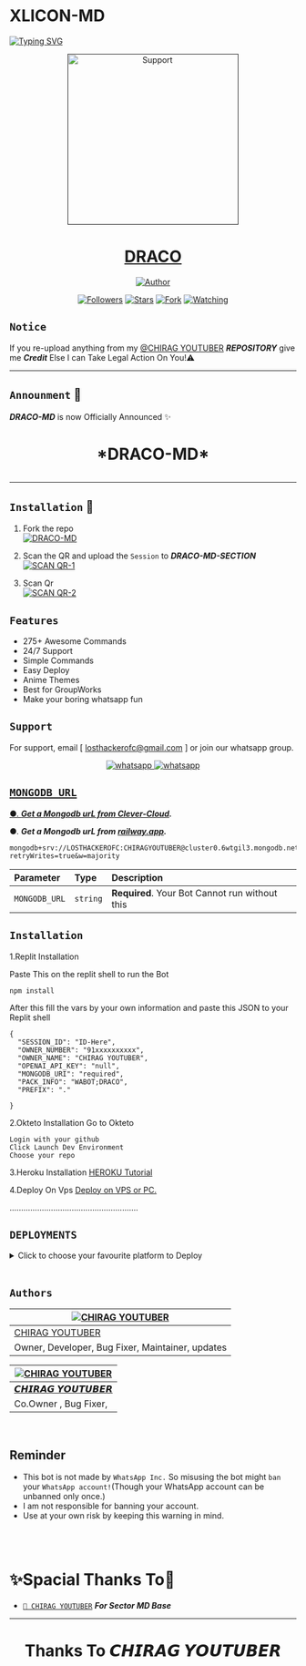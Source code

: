# XLICON-MD
<div align="left">
<a href="https://git.io/typing-svg"><img src="https://readme-typing-svg.demolab.com?font=Ribeye&size=50&pause=1000&color=ff0000&center=true&width=900&height=100&lines=Its DRACO-MD;Multi+Divice+Whatsapp+Bot;Developed+By+CHIRAG YOUTUBER" alt="Typing SVG" /></a>
  
  
<p align="center">
  <a href="">
    <img alt=Support height="300" src="https://telegra.ph/file/3c341828d86ee7a89c73f.jpg"> 
    </p>
    <h1 align="center">DRACO<br></h1>
    
   </a>
</p>
  
<p align="center">
<a href="https://github.com/LOSTHACKEROFC"><img title="Author" src="https://img.shields.io/badge/DRACO-BOT-black?style=for-the-badge&logo=whatsapp"></a>
<p/>
<p align="center">
<a href="https://github.com/LOSTHACKEROFC?tab=followers"><img title="Followers" src="https://img.shields.io/github/followers/LOSTHACKEROFC?label=Followers&style=social"></a>
<a href="https://github.com/LOSTHACKEROFC/DRACO-MD/stargazers/"><img title="Stars" src="https://img.shields.io/github/stars/LOSTHACKEROFC/DRACO-MD?&style=social"></a>
<a href="https://github.com/LOSTHACKEROFC/DRACO-MD/network/members"><img title="Fork" src="https://img.shields.io/github/forks/LOSTHACKEROFC/DRACO-MD?style=social"></a>
<a href="https://github.com/LOSTHACKEROFC/DRACO-MD/watchers"><img title="Watching" src="https://img.shields.io/github/watchers/LOSTHACKEROFC/DRACO-MD?label=Watching&style=social"></a>
</p>

## `Notice`

If you re-upload  anything from my [@CHIRAG YOUTUBER](github.com/LOSTHACKEROFC) ***REPOSITORY*** give me ***Credit*** Else I can Take Legal Action On You!⚠

---

## `Announment` 🤫

***DRACO-MD*** is now Officially Announced ✨

<h1 align="center"> *DRACO-MD*
</h1>

<p align="center"><a href="https://github.com/LOSTHACKEROFC/DRACO-MD"><img title="" src="https://img.shields.io/badge/XLICON%202.O-purple?style=for-the-badge&logo=github"></a>

---

    
## `Installation` 📲

1. Fork the repo
    <br>
<a href="https://github.com/LOSTHACKEROFC/DRACO-MD/fork"><img title="DRACO-MD" src="https://img.shields.io/badge/FORK XLICON-1.0-h?color=black&style=for-the-badge&logo=stackshare"></a>

2. Scan the QR and upload the `Session` to ***DRACO-MD-SECTION*** 
    <br>
<a href='[https://replit.com/@LOSTHACKEROFC/DRACO-MD-QR-V5#index.js]' target="_blank"><img alt='SCAN QR-1' src='https://img.shields.io/badge/Scan_qr-1-100000?style=for-the-badge&logo=scan&logoColor=white&labelColor=black&color=blue'/></a>

3. Scan Qr
    <br>
<a href='https://replit.com/@LOSTHACKEROFC/DRACO-MD-QR-V5#index.js' target="_blank"><img alt='SCAN QR-2' src='https://img.shields.io/badge/Scan_qr-2-100000?style=for-the-badge&logo=scan&logoColor=white&labelColor=black&color=red'/></a>


## `Features`

- 275+ Awesome Commands
- 24/7 Support
- Simple Commands
- Easy Deploy
- Anime Themes
- Best for GroupWorks
- Make your boring whatsapp fun


## `Support`

For support, email [ losthackerofc@gmail.com ] or join our whatsapp group.


<p align="center">
  <a aria-label="Join our chats" href="https://chat.whatsapp.com/CM40sJKlj5sLuA8Y0Fmf1Fl" target="_blank">
    <img alt="whatsapp" src="https://img.shields.io/badge/Join Group-25D366?style=for-the-badge&logo=whatsapp&logoColor=white" />
  </a>
<a aria-label="Join our chats" href="https://wa.me/919536476115?text=Hi 🥰!! CHIRAG YOUTUBER Sir, I need Your Help" target="_blank">
    <img alt="whatsapp" src="https://img.shields.io/badge/Bot%20Whatsapp-25D366?style=for-the-badge&logo=whatsapp&logoColor=white" />
</p>


## `MONGODB URL`


●.  ***Get a Mongodb urL from [Clever-Cloud](https://api.clever-cloud.com/v2/session/login).***

●.  ***Get a Mongodb urL from [railway.app](https://railway.app).***




```
mongodb+srv://LOSTHACKEROFC:CHIRAGYOUTUBER@cluster0.6wtgil3.mongodb.net/?retryWrites=true&w=majority
```

| Parameter | Type     | Description                |
| :-------- | :------- | :------------------------- |
| `MONGODB_URL` | `string` | **Required**. Your Bot Cannot run without this|

## `Installation`

1.Replit Installation

Paste This on the replit shell to run the Bot

```
npm install
```

After this fill the vars by your own information and paste this JSON to your Replit shell

```
{
  "SESSION_ID": "ID-Here",
  "OWNER_NUMBER": "91xxxxxxxxxx",
  "OWNER_NAME": "CHIRAG YOUTUBER",
  "OPENAI_API_KEY": "null",
  "MONGODB_URI": "required",
  "PACK_INFO": "WABOT;DRACO",
  "PREFIX": "."
   
}
```


2.Okteto Installation
Go to Okteto


```
Login with your github
Click Launch Dev Environment
Choose your repo
```


3.Heroku Installation 
[HEROKU Tutorial](https://youtube.com/@CHIRAGYOUTUBER)


4.Deploy On Vps
[Deploy on VPS or PC.](https://github.com/LOSTHACKEROFC/DRACO-MD)


  ........................................................
  
  
  
  ## `DEPLOYMENTS`
  
  
  
  <details close>
<summary>Click to choose your favourite platform to Deploy</summary>
 
<br><br>   
   
<h4 align="center"> Deploy on Repl.it
</h4>

<p align="center" >
    <a href="https://repl.it/github/LOSTHACKEROFC/DRACO-MD">
    <img src="https://repl.it/badge/github/quiec/whatsasena" width="170px" alt="Deploy on REPLIT" >
    </a>
</p>

<p align="center" >
    <br>
    __________________________
    <br>
</p>



<br>
 
<h4 align="center"> Deploy on CodesSpace
</h4>

</p>

<p align="center" >
    <a href="https://github.com/codespaces/new">
    <img src="https://img.shields.io/badge/DEPLOY CODESPACE-h?color=black&style=for-the-badge&logo=visualstudiocode" width="170px" alt="Deploy on CodesSpaces" >
    </a>

</p>

<p align="center" >
    <br>
    __________________________
    <br>
</p>



<br>
 
<h4 align="center"> Deploy on Heroku
</h4>

</p>

<p align="center" >
    <a href="https://heroku.com/deploy?template=https://github.com/LOSTHACKEROFC/DRACO-MD">
    <img src="https://www.herokucdn.com/deploy/button.png" width="170px" alt="Deploy on Heroku" >
    </a>

</p>

<p align="center" >
    <br>
    __________________________
    <br>
</p>




<br>
 
<h4 align="center"> Deploy On Koyeb
</h4>

</p>

<p align="center" >
    <a href="https://app.koyeb.com/apps/deploy?type=git&repository=github.com/https://github.com/LOSTHACKEROFC/DRACO-MD&branch=main&build_command=npm%20i&run_command=npm%20start&env[SESSION_ID]&env[OWNER_NUMBER]&env[MONGODB_URI]&&env[OWNER_NAME]&env[PREFIX]=.&env[THUMB_IMAGE]=https://telegra.ph/file/3c341828d86ee7a89c73f.jpg&env[email]=LOSTHACKEROFC@gmail.com&env[global_url]=instagram.com/CHIRAG__BHATNAGAR&env[FAKE_COUNTRY_CODE]=974&env[READ_MESSAGE]=false&env[DISABLE_PM]=false&env[ANTI_BAD_WORD]=fuck&env[WORKTYPE]=public&env[THEME]=GOJO&env[PACK_INFO]=DRACO;MD&name=DRACOuser000&env[KOYEB_NAME]=profilecorruptederror&env[ANTILINK_VALUES]=chat.whatsapp.com&env[PORT]=8000">
    <img src="https://www.koyeb.com/static/images/deploy/button.svg" width="170px" alt="Deploy on Koyeb" >
    </a>

</p>

<p align="center" >
    <br>
    __________________________
    <br>
</p>



<br>


<h4 align="center"> Deploy on RailWay
</h4>
  
<p align="center">
    <a href="https://railway.app/new">
    <p align="center"><a href="https://railway.app/new"> <img src="https://img.shields.io/badge/DEPLOY RAILWAY-h?color=black&style=for-the-badge&logo=Railway"></a>
    
</p>

<p align="center" >
    <br>
    __________________________
    <br>

</p>




<br>


<h4 align="center"> Deploy on Okteto
</h4>
  
<p align="center">
    <a href="https://cloud.okteto.com">
    <img src="https://okteto.com/develop-okteto.svg" alt="Deploy on Okteto" width="170px">
    </a>
    
</p>

<p align="center" >
    <br>
    __________________________
    <br>

</p>



<br>

<h4 align="center"> Deploy on Mogenius
</h4>
  
<p align="center">
    <a href="https://studio.mogenius.com/">
    <img src="https://www.cloudflare.com/static/90073b1e5bd8a0765640a20febb3dc22/mogenius_logo_quer.png" alt="Deploy on Mogenius" width="170px">
    </a>
    
</p>

<p align="center" >
    <br>
    __________________________
    <br>
</p>

<br>

<h4 align="center"> Deploy on Uffizzi
</h4>
  
<p align="center">
    <a href="https://www.uffizzi.com/">
    <img src="https://i.ibb.co/Y29Kv4X/Screenshot-195.png" alt="Deploy on Uffizzi" width="125px">
    </a>
    
</p>

<br>

<h4 align="center"> Deploy on BoxMineWorld
</h4>
  
<p align="center">
    <a href="https://dash.boxmineworld.com/">
    <img src="https://graph.org/file/2af0e67f320986702ea24.jpg" alt="Deploy on Boxmineworld" width="175px">
    </a>
    <br>

</p>

<p align="center" >
    <br>
    __________________________
    <br>
</p>



</details>

<br>




## `Authors`

<div align="center">
  
| [![CHIRAG YOUTUBER](https://github.com/LOSTHACKEROFC.png?size=150)](https://github.com/LOSTHACKEROFC)|
|----|
| [ CHIRAG YOUTUBER  ](https://github.com/LOSTHACKEROFC) |
|  Owner, Developer, Bug Fixer, Maintainer, updates |

  
| [![CHIRAG YOUTUBER](https://github.com/LOSTHACKEROFC.png?size=150)](https://github.com/LOSTHACKEROFC) |
|----|
| [ 𝘾𝙃𝙄𝙍𝘼𝙂 𝙔𝙊𝙐𝙏𝙐𝘽𝙀𝙍 ](https://github.com/LOSTHACKEROFC) |
|  Co.Owner , Bug Fixer, |

  </div>
  
   
  </br> 


<h2 align="left">  Reminder
</h2>
   
- This bot is not made by `WhatsApp Inc.` So misusing the bot might `ban` your `WhatsApp account!`(Though your WhatsApp account can be unbanned only once.)
- I am not responsible for banning your account.
- Use at your own risk by keeping this warning in mind.
 



</br></br>
<h1 align="left">  ✨Spacial Thanks To🎯
</h1>

* [`🎐 CHIRAG YOUTUBER`](https://github.com/LOSTHACKEROFC) ***For Sector MD Base***
---

</p>
<h1 align="center"> Thanks To  𝘾𝙃𝙄𝙍𝘼𝙂 𝙔𝙊𝙐𝙏𝙐𝘽𝙀𝙍
</h1>

 <br><br>




